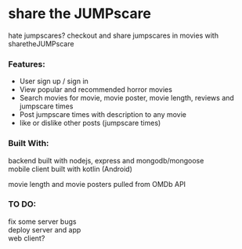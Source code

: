 # share the JUMPscare
hate jumpscares? checkout and share jumpscares in movies with sharetheJUMPscare </br>

### Features:
  - User sign up / sign in
  - View popular and recommended horror movies
  - Search movies for movie, movie poster, movie length, reviews and jumpscare times
  - Post jumpscare times with description to any movie
  - like or dislike other posts (jumpscare times)

### Built With:
backend built with nodejs, express and mongodb/mongoose </br>
mobile client built with kotlin (Android) </br>

movie length and movie posters pulled from OMDb API </br>

### TO DO:
fix some server bugs </br>
deploy server and app</br>
web client?
